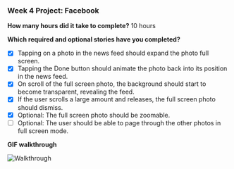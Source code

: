 ### Week 4 Project: Facebook


**How many hours did it take to complete?**
10 hours


**Which required and optional stories have you completed?**
- [x] Tapping on a photo in the news feed should expand the photo full screen.
- [x] Tapping the Done button should animate the photo back into its position in the news feed.
- [x] On scroll of the full screen photo, the background should start to become transparent, revealing the feed.
- [x] If the user scrolls a large amount and releases, the full screen photo should dismiss.
- [x] Optional: The full screen photo should be zoomable.
- [ ] Optional: The user should be able to page through the other photos in full screen mode.

**GIF walkthrough**

![Walkthrough](/week4-facebook.gif)
